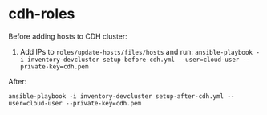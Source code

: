 # cdh-roles

Before adding hosts to CDH cluster:
1) Add IPs to `roles/update-hosts/files/hosts` and run:
`ansible-playbook -i inventory-devcluster setup-before-cdh.yml --user=cloud-user --private-key=cdh.pem`

After:
```
ansible-playbook -i inventory-devcluster setup-after-cdh.yml --user=cloud-user --private-key=cdh.pem
```
